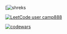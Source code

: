 

<!--
**camp888/camp888** is a ✨ _special_ ✨ repository because its `README.md` (this file) appears on your GitHub profile.

Here are some ideas to get you started:

- 🔭 I’m currently working on ...
- 🌱 I’m currently learning ...
- 👯 I’m looking to collaborate on ...
- 🤔 I’m looking for help with ...
- 💬 Ask me about ...
- 📫 How to reach me: ...
- 😄 Pronouns: ...
- ⚡ Fun fact: ...
-->


[![shreks](https://media1.tenor.com/m/NIAp_0tDx7YAAAAC/shrek-smirk.gif)

[![LeetCode user camp888](https://img.shields.io/badge/dynamic/json?style=for-the-badge&labelColor=black&color=%23ffa116&label=Solved&query=solved&url=https%3A%2F%2Fleetcode-badge.vercel.app%2Fapi%2Fusers%2Fcamp888&logo=leetcode&logoColor=yellow)](https://leetcode.com/camp888/)

[![codewars](https://www.codewars.com/users/camp888/badges/micro)](https://www.codewars.com/users/camp888) 
